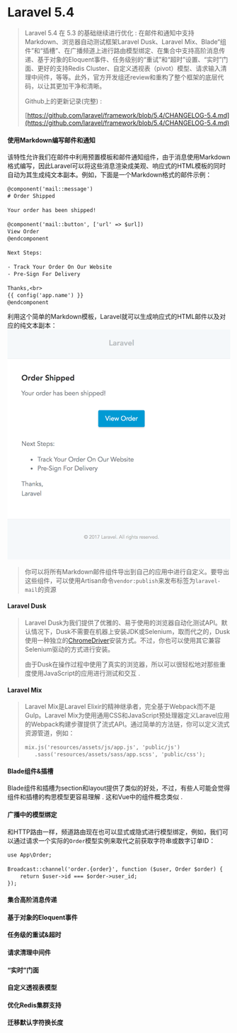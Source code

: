 # Laravel 5.4

> Laravel 5.4 在 5.3 的基础继续进行优化 : 在邮件和通知中支持Markdown、浏览器自动测试框架Laravel Dusk、Laravel Mix、Blade“组件”和“插槽”、在广播频道上进行路由模型绑定、在集合中支持高阶消息传递、基于对象的Eloquent事件、任务级别的“重试”和“超时”设置、“实时”门面、更好的支持Redis Cluster、自定义透视表（pivot）模型、请求输入清理中间件，等等。此外，官方开发组还review和重构了整个框架的底层代码，以让其更加干净和清晰。
>
> Github上的更新记录\(完整\) :
>
> [https://github.com/laravel/framework/blob/5.4/CHANGELOG-5.4.md](https://github.com/laravel/framework/blob/5.4/CHANGELOG-5.4.md)

#### 使用Markdown编写邮件和通知

该特性允许我们在邮件中利用预置模板和邮件通知组件，由于消息使用Markdown格式编写，因此Laravel可以将这些消息渲染成美观、响应式的HTML模板的同时自动为其生成纯文本副本。例如，下面是一个Markdown格式的邮件示例：

```
@component('mail::message')
# Order Shipped

Your order has been shipped!

@component('mail::button', ['url' => $url])
View Order
@endcomponent

Next Steps:

- Track Your Order On Our Website
- Pre-Sign For Delivery

Thanks,<br>
{{ config('app.name') }}
@endcomponent
```

利用这个简单的Markdown模板，Laravel就可以生成响应式的HTML邮件以及对应的纯文本副本：![](/assets/laravel-email.png)

> 你可以将所有Markdown邮件组件导出到自己的应用中进行自定义。要导出这些组件，可以使用Artisan命令`vendor:publish`来发布标签为`laravel-mail`的资源

#### Laravel Dusk

> Laravel Dusk为我们提供了优雅的、易于使用的浏览器自动化测试API。默认情况下，Dusk不需要在机器上安装JDK或Selenium，取而代之的，Dusk使用一种独立的[ChromeDriver](https://sites.google.com/a/chromium.org/chromedriver/home)安装方式。不过，你也可以使用其它兼容Selenium驱动的方式进行安装。
>
> 由于Dusk在操作过程中使用了真实的浏览器，所以可以很轻松地对那些重度使用JavaScript的应用进行测试和交互 .

#### Laravel Mix

> Laravel Mix是Laravel Elixir的精神继承者，完全基于Webpack而不是Gulp。Laravel Mix为使用通用CSS和JavaScript预处理器定义Laravel应用的Webpack构建步骤提供了流式API。通过简单的方法链，你可以定义流式资源管道，例如：
>
> ```
> mix.js('resources/assets/js/app.js', 'public/js')
>    .sass('resources/assets/sass/app.scss', 'public/css');
> ```

#### Blade组件&插槽

Blade组件和插槽为section和layout提供了类似的好处，不过，有些人可能会觉得组件和插槽的构思模型更容易理解 . 这和Vue中的组件概念类似 . 

#### 广播中的模型绑定

和HTTP路由一样，频道路由现在也可以显式或隐式进行模型绑定，例如，我们可以通过请求一个实际的`Order`模型实例来取代之前获取字符串或数字订单ID：

```
use App\Order;

Broadcast::channel('order.{order}', function ($user, Order $order) {
    return $user->id === $order->user_id;
});
```

#### 集合高阶消息传递

#### 基于对象的Eloquent事件

#### 任务级的重试&超时

#### 请求清理中间件

#### “实时”门面

#### 自定义透视表模型

#### 优化Redis集群支持

#### 迁移默认字符换长度



